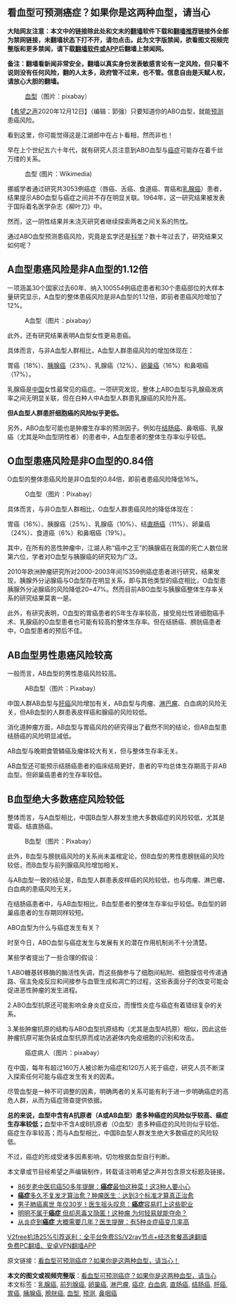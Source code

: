  <h2>看血型可预测癌症？如果你是这两种血型，请当心</h2> <p class="notice"><b>大陆网友注意：本文中的链接除此处和文末的<a href="https://github.com/bannedbook/fanqiang" >翻墙</a>软件下载和<a href="https://github.com/killgcd/justmysocks/blob/master/README.md">翻墙推荐</a>链接外全部为禁网链接，未翻墙状态下打不开，请勿点击。此为文字版禁闻，欲看图文视频完整版和更多禁闻，请下载<a href="https://github.com/bannedbook/fanqiang">翻墙软件或APP</a>后翻墙上禁闻网。</p><p>备注：翻墙看新闻非常安全，翻墙以真实身份发表敏感言论有一定风险，但只看不说则没有任何风险，翻的人太多，政府管不过来，也不管。信息自由是天赋人权，请放心大胆的翻墙。</b></p>  <div class="entry"> <figure><figcaption><a href="https://www.bannedbook.org/bnews/tag/%e8%a1%80%e5%9e%8b/" class="st_tag internal_tag" rel="tag" title="标签 血型 下的日志">血型</a>（图片：pixabay）</figcaption></figure> <p>【<span class='wp_keywordlink_affiliate'><a href="https://www.soundofhope.org" title="希望之声" target="_blank">希望之声</a></span>2020年12月12日】（编辑：郭强）只要知道你的ABO血型，就能<a href="https://www.bannedbook.org/bnews/tag/%E9%A2%84%E6%B5%8B/" class="st_tag internal_tag" rel="tag" title="标签 预测 下的日志">预测</a>患癌风险。</p> <p>看到这里，你可能觉得这是江湖郎中在占卜看相，然而非也！</p> <p>早在上个世纪五六十年代，就有研究人员注意到ABO血型与<a href="https://www.bannedbook.org/bnews/tag/%e7%99%8c%e7%97%87/" class="st_tag internal_tag" rel="tag" title="标签 癌症 下的日志">癌症</a>可能存在着千丝万缕的关系。</p> <figure><figcaption>血型 (图片：Wikimedia)</figcaption></figure> <p>挪威学者通过研究共3053例癌症（唇癌、舌癌、食道癌、胃癌和<a href="https://www.bannedbook.org/bnews/tag/%E4%B9%B3%E8%85%BA%E7%99%8C/" class="st_tag internal_tag" rel="tag" title="标签 乳腺癌 下的日志">乳腺癌</a>）患者，结果提示ABO血型与癌症之间并不存在明显关联。1964年，这一研究结果被发表于国际着名医学杂志《柳叶刀》中。</p> <p>然而，这一阴性结果并未浇灭研究者继续探索两者之间关系的热忱。</p> <p>通过ABO血型预测患癌风险，究竟是玄学还是<span class='wp_keywordlink'><a href="https://www.bannedbook.org/forum11/topic309.html" title="禁片：“科学”的棍子" target="_blank">科学</a></span>？数十年过去了，研究结果又如何呢？</p> <h2>A血型患癌风险是非A血型的1.12倍</h2> <p>一项涵盖30个国家过去60年、纳入100554例癌症患者和30个患癌部位的大样本量研究显示，A血型的整体患癌风险是非A血型的1.12倍，即前者患癌风险增加了12%。</p> <figure><figcaption>A血型（图片：pixabay）</figcaption></figure> <p>此外，还有研究结果表明A血型女性更易患癌。</p> <p>具体而言，与非A血型人群相比，A血型人群患癌风险的增加体现在：</p> <p>胃癌（18%）、<a href="https://www.bannedbook.org/bnews/tag/%e8%83%b0%e8%85%ba%e7%99%8c/" class="st_tag internal_tag" rel="tag" title="标签 胰腺癌 下的日志">胰腺癌</a>（23%）、乳腺癌（12%）、<a href="https://www.bannedbook.org/bnews/tag/%E5%8D%B5%E5%B7%A2%E7%99%8C/" class="st_tag internal_tag" rel="tag" title="标签 卵巢癌 下的日志">卵巢癌</a>（16%）和鼻咽癌（17%）。</p>  <p>乳腺癌是<span class='wp_keywordlink_affiliate'><a href="https://www.bannedbook.org/" title="中国" target="_blank">中国</a></span>女性最常见的癌症。一项研究发现，整体上ABO血型与乳腺癌发病率之间无明显关联，但在白种人中A血型人群患乳腺癌的风险升高。</p> <p><strong>但A血型人群患肝细胞癌的风险似乎更低。</strong></p> <p>另外，ABO血型可能也是肿瘤生存率的预测因子。例如在<a href="https://www.bannedbook.org/bnews/tag/%E7%BB%93%E8%82%A0%E7%99%8C/" class="st_tag internal_tag" rel="tag" title="标签 结肠癌 下的日志">结肠癌</a>、鼻咽癌、乳腺癌（尤其是Rh血型阴性者）的患者中，A血型患者的整体生存率似乎较低。</p> <h2>O血型患癌风险是非O血型的0.84倍</h2> <p>O血型的整体患癌风险是非O血型的0.84倍，即前者患癌风险降低16%。</p> <figure><figcaption>O血型（图片：Pixabay）</figcaption></figure> <p>具体而言，与非O血型人群相比，O血型人群患癌风险的降低体现在：</p> <p>胃癌（16%）、胰腺癌（25%）、乳腺癌（10%）、结<a href="https://www.bannedbook.org/bnews/tag/%E7%9B%B4%E8%82%A0%E7%99%8C/" class="st_tag internal_tag" rel="tag" title="标签 直肠癌 下的日志">直肠癌</a>（11%）、卵巢癌（24%）、食道癌（6%）和鼻咽癌（19%）。</p> <p>其中，在所有的恶性肿瘤中，江湖人称“癌中之王”的胰腺癌在我国的死亡人数位居第六位，学者对O血型与胰腺癌的研究较为广泛。</p> <p>2010年欧洲肿瘤研究所对2000-2003年间15359例癌症患者进行研究，结果发现，胰腺外分泌腺癌与O血型存在明显关系，即与其他类型的癌症相比，O血型患胰腺外分泌腺癌的风险降低20~47%。然而目前ABO血型与胰腺癌整体生存率关系的研究结果莫衷一是。</p> <p>此外，有研究表明，O血型的胃癌患者的5年生存率较高，接受局灶性肾细胞癌手术、乳腺癌的O血型患者也可能有较高的整体生存率。但在结肠癌、膀胱癌患者中，O血型患者的预后不佳。</p> <h2>AB血型男性患癌风险较高</h2> <p>一般而言，AB血型的男性患癌风险较高。</p>  <figure><figcaption>AB血型（图片：Pixabay）</figcaption></figure> <p>中国人群AB血型与<a href="https://www.bannedbook.org/bnews/tag/%E8%82%9D%E7%99%8C/" class="st_tag internal_tag" rel="tag" title="标签 肝癌 下的日志">肝癌</a>风险增加有关，AB血型与肉瘤、<a href="https://www.bannedbook.org/bnews/tag/%E6%B7%8B%E5%B7%B4%E7%98%A4/" class="st_tag internal_tag" rel="tag" title="标签 淋巴瘤 下的日志">淋巴瘤</a>、白血病的风险无关，但AB血型的人群患表皮样癌和腺癌的风险较低。</p> <p>消化道肿瘤方面，AB血型与胃癌风险的研究得出了截然不同的结论，但AB血型患结肠癌的风险明显减低。</p> <p>AB血型与晚期食管鳞癌及瘤体较大有关，但与整体生存率无关。</p> <p>AB血型还可能预示结肠癌患者的临床结局更好，患者的平均总体生存期高于非AB血型。但卵巢癌患者的生存率较低。</p> <h2>B血型绝大多数癌症风险较低</h2> <p>整体而言，与A血型相比，中国B血型人群发生绝大多数癌症的风险较低，尤其是胃癌、结直肠癌。</p> <figure><figcaption>B血型（图片：Pixabay）</figcaption></figure> <p>此外，B血型与膀胱癌风险的关系尚未盖棺定论，但B血型的男性患膀胱癌的风险较低，而B血型与前列腺癌风险增加相关。</p> <p>与AB血型一致的结论是，B血型人群患表皮样癌的风险较低，也与肉瘤、淋巴瘤、白血病的患癌风险无关。</p> <p>在结肠癌患者中，与AB血型相比，B血型患者的整体生存率似乎较低。B血型的卵巢癌患者的生存期同样较短。</p> <p>ABO血型为什么与癌症发生有关？</p> <p>时至今日，ABO血型与癌症发生与发展有关的潜在作用机制尚不十分清楚。</p>  <p>某些学者提出了一些合理的假设：</p> <p>1.ABO糖基转移酶的酶活性失调，而这些酶参与了细胞间粘附、细胞膜信号传递通路、宿主免疫反应和间接参与血管生成和凋亡的过程，这些表面分子的改变可能会促进恶性肿瘤的发生进程。</p> <p>2.ABO血型抗原还可能影响全身炎症反应，而慢性炎症与癌症有着错综复杂的关系。</p> <p>3.某些肿瘤抗原的结构与ABO血型抗原结构（尤其是血型A抗原）相似，因此这些肿瘤抗原可能伪装成血型抗原而成功逃避体内免疫细胞的识别和攻击。</p> <figure><figcaption>癌症病人（图片：pixabay）</figcaption></figure> <p>在中国，每年有超过160万人被诊断为癌症和120万人死于癌症，研究人员不断深入探索任何可能与癌症发生有关的因素。</p> <p>尽管血型是一种不可调整的因素，明确两者的关系可能有利于进一步明确癌症的高危人群，从而为癌症筛查提供依据。</p> <p><strong>总的来说，血型中含有A抗原者（A或AB血型）患多种癌症的风险似乎较高、癌症生存率较低；</strong>血型中不含A或B抗原者（O血型）患多种癌症的风险则似乎较低、癌症生存率较高；而与A血型相比，中国B血型人群发生绝大多数癌症的风险较低。</p> <p>不过，癌症的形成受诸多因素影响，切勿根据血型自行判断。</p> <p>本文章或节目经希望之声编辑制作，转载请注明希望之声并包含原文标题及链接。</p> <ul class='op-related-articles' title='相关阅读'> <li><a href='https://www.bannedbook.org/bnews/health/20201211/1445852.html' target='_blank'>86岁老中医抗癌50多年提醒：<b>癌症</b>最怕这种菜！这3种人要小心</a></li> <li><a href='https://www.bannedbook.org/bnews/health/20201211/1445592.html' target='_blank'><b>癌症</b>多久不复发才算治愈？肿瘤医生：达到3个标准才算真正治愈</a></li> <li><a href='https://www.bannedbook.org/bnews/health/20201211/1445591.html' target='_blank'>男子肺癌离世 年仅30岁！医生摇头叹息：<b>癌症</b>容易盯上这些职业</a></li> <li><a href='https://www.bannedbook.org/bnews/health/20201210/1445058.html' target='_blank'>明明不属于<b>癌症</b> 但却恶毒又隐匿！这种瘤 为何轻易就能夺命？</a></li> <li><a href='https://www.bannedbook.org/bnews/health/20201210/1445024.html' target='_blank'>从炎症到<b>癌症</b> 大概需要几年？医生提醒：有5种炎症癌变几率高</a></li> </ul> <p class="texttj"> <a href="https://github.com/bannedbook/fanqiang/wiki/V2ray%E6%9C%BA%E5%9C%BA" target="_blank">V2free机场25%引荐返利：全平台免费SS/V2ray节点+经济套餐高速翻墙</a><br/> <a href="https://github.com/bannedbook/fanqiang/wiki/%E7%A6%81%E9%97%BB%E7%BD%91%E5%AE%89%E5%8D%93%E7%BF%BB%E5%A2%99%E6%96%B0%E9%97%BBAPP" target="_blank">免费PC翻墙、安卓VPN翻墙APP</a></p><p>原文链接：<a class="src_link"  href="https://www.soundofhope.org/post/452659" target="_blank">看血型可预测癌症？如果你是这两种血型，请当心！</a></p> <a name='sharetosocial'></a>       <div><b>本文的图文或视频完整版</b>：<a href='https://www.bannedbook.org/bnews/comments/20201212/1446454.html'>看血型可预测癌症？如果你是这两种血型，请当心</a></div>  </div><!--END ENTRY--> <div class="postfooter"> <div>本文标签：<a href="https://www.bannedbook.org/bnews/tag/%E4%B9%B3%E8%85%BA%E7%99%8C/" rel="tag">乳腺癌</a>, <a href="https://www.bannedbook.org/bnews/tag/%E5%89%8D%E5%88%97%E8%85%BA%E7%99%8C/" rel="tag">前列腺癌</a>, <a href="https://www.bannedbook.org/bnews/tag/%E5%8D%B5%E5%B7%A2%E7%99%8C/" rel="tag">卵巢癌</a>, <a href="https://www.bannedbook.org/bnews/tag/%E6%B7%8B%E5%B7%B4%E7%98%A4/" rel="tag">淋巴瘤</a>, <a href="https://www.bannedbook.org/bnews/tag/%e7%99%8c%e7%97%87/" rel="tag">癌症</a>, <a href="https://www.bannedbook.org/bnews/tag/%E7%99%BD%E8%A1%80%E7%97%85/" rel="tag">白血病</a>, <a href="https://www.bannedbook.org/bnews/tag/%E7%9B%B4%E8%82%A0%E7%99%8C/" rel="tag">直肠癌</a>, <a href="https://www.bannedbook.org/bnews/tag/%E7%BB%93%E8%82%A0%E7%99%8C/" rel="tag">结肠癌</a>, <a href="https://www.bannedbook.org/bnews/tag/%E8%82%9D%E7%99%8C/" rel="tag">肝癌</a>, <a href="https://www.bannedbook.org/bnews/tag/%E8%83%83%E7%99%8C/" rel="tag">胃癌</a>, <a href="https://www.bannedbook.org/bnews/tag/%e8%83%b0%e8%85%ba%e7%99%8c/" rel="tag">胰腺癌</a>, <a href="https://www.bannedbook.org/bnews/tag/%e8%86%80%e8%83%b1%e7%99%8c/" rel="tag">膀胱癌</a>, <a href="https://www.bannedbook.org/bnews/tag/%e8%a1%80%e5%9e%8b/" rel="tag">血型</a>, <a href="https://www.bannedbook.org/bnews/tag/%E9%A2%84%E6%B5%8B/" rel="tag">预测</a>, <a href="https://www.bannedbook.org/bnews/tag/%E9%BC%BB%E5%92%BD%E7%99%8C/" rel="tag">鼻咽癌</a></div>  </div><!--END POSTFOOTER--> 